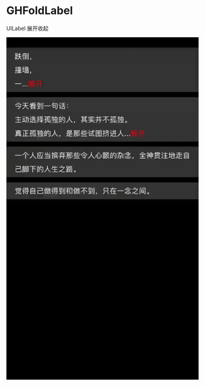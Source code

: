 # GHFoldLabel
UILabel 展开收起

 ![image](https://github.com/huzhenchao/GHFoldLabel/blob/main/demo.gif?raw=true) 
